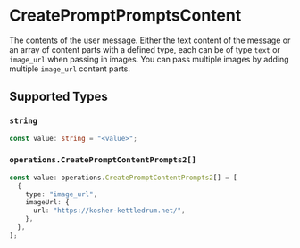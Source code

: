 # CreatePromptPromptsContent

The contents of the user message. Either the text content of the message or an array of content parts with a defined type, each can be of type `text` or `image_url` when passing in images. You can pass multiple images by adding multiple `image_url` content parts. 


## Supported Types

### `string`

```typescript
const value: string = "<value>";
```

### `operations.CreatePromptContentPrompts2[]`

```typescript
const value: operations.CreatePromptContentPrompts2[] = [
  {
    type: "image_url",
    imageUrl: {
      url: "https://kosher-kettledrum.net/",
    },
  },
];
```

